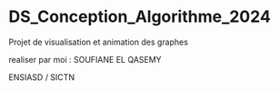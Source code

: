 # DS_Conception_Algorithme_2024
Projet de visualisation et animation des graphes

realiser par moi : SOUFIANE EL QASEMY 

ENSIASD / SICTN
